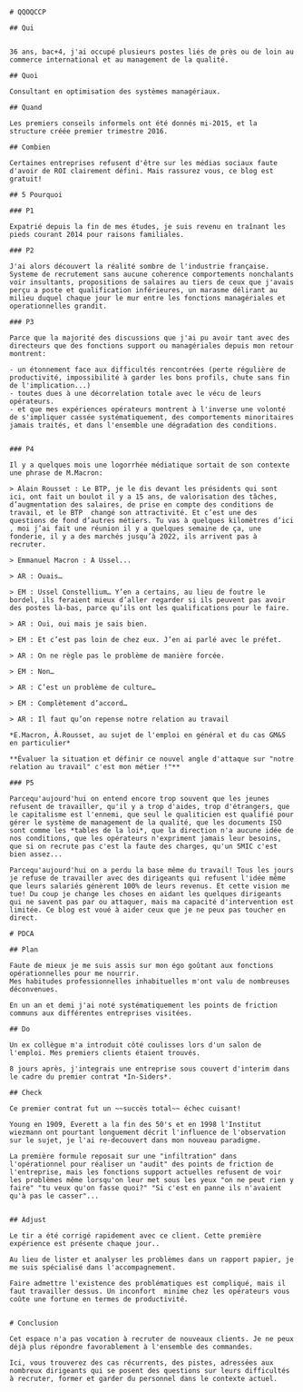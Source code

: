 
    # QQOQCCP
    
    ## Qui
    
    
    36 ans, bac+4, j'ai occupé plusieurs postes liés de près ou de loin au commerce international et au management de la qualité.
    
    ## Quoi
    
    Consultant en optimisation des systèmes managériaux.
    
    ## Quand
    
    Les premiers conseils informels ont été donnés mi-2015, et la structure créée premier trimestre 2016.
    
    ## Combien
    
    Certaines entreprises refusent d'être sur les médias sociaux faute d'avoir de ROI clairement défini. Mais rassurez vous, ce blog est gratuit!
    
    ## 5 Pourquoi
    
    ### P1
    
    Expatrié depuis la fin de mes études, je suis revenu en traînant les pieds courant 2014 pour raisons familiales.
    
    ### P2
    
    J'ai alors découvert la réalité sombre de l'industrie française. Systeme de recrutement sans aucune coherence comportements nonchalants voir insultants, propositions de salaires au tiers de ceux que j'avais perçu a poste et qualification inférieures, un marasme délirant au milieu duquel chaque jour le mur entre les fonctions managériales et operationnelles grandit.
    
    ### P3
    
    Parce que la majorité des discussions que j'ai pu avoir tant avec des directeurs que des fonctions support ou managériales depuis mon retour montrent:
    
    - un étonnement face aux difficultés rencontrées (perte régulière de productivité, impossibilité à garder les bons profils, chute sans fin de l'implication...)
    - toutes dues à une décorrelation totale avec le vécu de leurs opérateurs.
    - et que mes expériences opérateurs montrent à l'inverse une volonté de s'impliquer cassée systématiquement, des comportements minoritaires jamais traités, et dans l'ensemble une dégradation des conditions.
    
    
    ### P4
    
    Il y a quelques mois une logorrhée médiatique sortait de son contexte une phrase de M.Macron:
    
    > Alain Rousset : Le BTP, je le dis devant les présidents qui sont ici, ont fait un boulot il y a 15 ans, de valorisation des tâches, d’augmentation des salaires, de prise en compte des conditions de travail, et le BTP  changé son attractivité. Et c’est une des questions de fond d’autres métiers. Tu vas à quelques kilomètres d’ici , moi j’ai fait une réunion il y a quelques semaine de ça, une fonderie, il y a des marchés jusqu’à 2022, ils arrivent pas à recruter.
    
    > Emmanuel Macron : A Ussel...
    
    > AR : Ouais…
    
    > EM : Ussel Constellium… Y’en a certains, au lieu de foutre le bordel, ils feraient mieux d’aller regarder si ils peuvent pas avoir des postes là-bas, parce qu’ils ont les qualifications pour le faire.
    
    > AR : Oui, oui mais je sais bien.
    
    > EM : Et c’est pas loin de chez eux. J’en ai parlé avec le préfet.
    
    > AR : On ne règle pas le problème de manière forcée.
    
    > EM : Non…
    
    > AR : C’est un problème de culture…
    
    > EM : Complètement d’accord…
    
    > AR : Il faut qu’on repense notre relation au travail
    
    *E.Macron, À.Rousset, au sujet de l'emploi en général et du cas GM&S en particulier*
    
    **Évaluer la situation et définir ce nouvel angle d'attaque sur "notre relation au travail" c'est mon métier !"**
    
    ### P5
    
    Parcequ'aujourd'hui on entend encore trop souvent que les jeunes refusent de travailler, qu'il y a trop d'aides, trop d'étrangers, que le capitalisme est l'ennemi, que seul le qualiticien est qualifié pour gérer le système de management de la qualité, que les documents ISO sont comme les *tables de la loi*, que la direction n'a aucune idée de nos conditions, que les opérateurs n'expriment jamais leur besoins, que si on recrute pas c'est la faute des charges, qu'un SMIC c'est bien assez...
    
    Parcequ'aujourd'hui on a perdu la base même du travail! Tous les jours je refuse de travailler avec des dirigeants qui refusent l'idée même que leurs salariés génèrent 100% de leurs revenus. Et cette vision me tue! Du coup je change les choses en aidant les quelques dirigeants qui ne savent pas par ou attaquer, mais ma capacité d'intervention est limitée. Ce blog est voué à aider ceux que je ne peux pas toucher en direct.
    
    # PDCA
    
    ## Plan
    
    Faute de mieux je me suis assis sur mon égo goûtant aux fonctions opérationnelles pour me nourrir.
    Mes habitudes professionnelles inhabituelles m'ont valu de nombreuses déconvenues.
    
    En un an et demi j'ai noté systématiquement les points de friction communs aux différentes entreprises visitées.
    
    ## Do
    
    Un ex collègue m'a introduit côté coulisses lors d'un salon de l'emploi. Mes premiers clients étaient trouvés. 
    
    8 jours après, j'integrais une entreprise sous couvert d'interim dans le cadre du premier contrat *In-Siders*.
    
    ## Check
    
    Ce premier contrat fut un ~~succès total~~ échec cuisant!
    
    Young en 1909, Everett a la fin des 50's et en 1998 l'Institut wiezmann ont pourtant longuement décrit l'influence de l'observation sur le sujet, je l'ai re-decouvert dans mon nouveau paradigme. 
    
    La première formule reposait sur une "infiltration" dans l'opérationnel pour réaliser un "audit" des points de friction de l'entreprise, mais les fonctions support actuelles refusent de voir les problèmes même lorsqu'on leur met sous les yeux "on ne peut rien y faire" "tu veux qu'on fasse quoi?" "Si c'est en panne ils n'avaient qu'à pas le casser"... 
    
    
    ## Adjust
    
    Le tir a été corrigé rapidement avec ce client. Cette première expérience est présente chaque jour..
    
    Au lieu de lister et analyser les problèmes dans un rapport papier, je me suis spécialisé dans l'accompagnement.
    
    Faire admettre l'existence des problématiques est compliqué, mais il faut travailler dessus. Un inconfort  minime chez les opérateurs vous coûte une fortune en termes de productivité.
    
    
    # Conclusion
    
    Cet espace n'a pas vocation à recruter de nouveaux clients. Je ne peux déjà plus répondre favorablement à l'ensemble des commandes.
    
    Ici, vous trouverez des cas récurrents, des pistes, adressées aux nombreux dirigeants qui se posent des questions sur leurs difficultés à recruter, former et garder du personnel dans le contexte actuel. 
    
